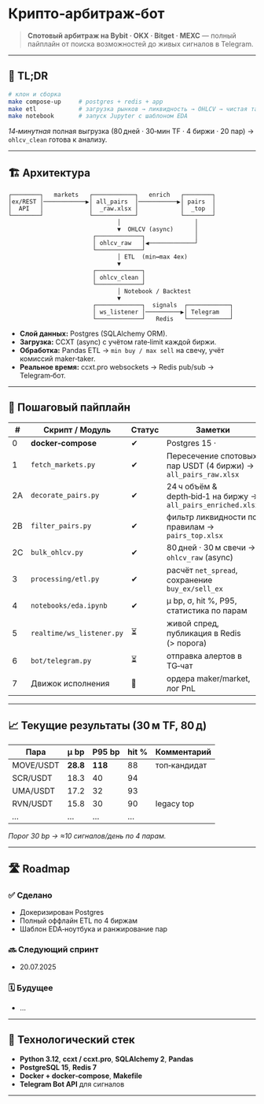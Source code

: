 # Крипто‑арбитраж‑бот

> **Спотовый арбитраж на Bybit · OKX · Bitget · MEXC** — полный пайплайн от поиска возможностей до живых сигналов в Telegram.

---

## 🚀 TL;DR

```bash
# клон и сборка
make compose-up     # postgres + redis + app
make etl            # загрузка рынков → ликвидность → OHLCV → чистая таблица
make notebook       # запуск Jupyter c шаблоном EDA
```

*14‑минутная* полная выгрузка (80 дней · 30‑мин TF · 4 биржи · 20 пар) → `ohlcv_clean` готова к анализу.

---

## 🏗️ Архитектура

```
┌────────┐   markets   ┌────────────┐   enrich   ┌────────┐
│ex/REST │────────────▶│ all_pairs  │───────────▶│ pairs  │
│  API   │             │  _raw.xlsx │            │  _top  │
└────────┘             └────────────┘            └────────┘
                               │                     │
                               ▼  OHLCV (async)      │
                        ┌─────────────┐              │
                        │ ohlcv_raw   │◀─────────────┘
                        └─────────────┘
                               │ ETL  (min↔max 4ex)
                               ▼
                        ┌─────────────┐
                        │ ohlcv_clean │
                        └─────────────┘
                               │ Notebook / Backtest
                               ▼
                        ┌─────────────┐  signals  ┌────────────┐
                        │ ws_listener │──────────▶│ Telegram   │
                        └─────────────┘   Redis   └────────────┘
```

- **Слой данных:** Postgres (SQLAlchemy ORM).
- **Загрузка:** CCXT (async) с учётом rate‑limit каждой биржи.
- **Обработка:** Pandas ETL → `min buy / max sell` на свечу, учёт комиссий maker‑taker.
- **Реальное время:** ccxt.pro websockets → Redis pub/sub → Telegram‑бот.

---

## 📑 Пошаговый пайплайн

| #  | Скрипт / Модуль           | Статус | Заметки                                                        |
| -- | ------------------------- | ------ | -------------------------------------------------------------- |
| 0  | **docker‑compose**        | ✔      | Postgres 15 ·                                                  |
| 1  | `fetch_markets.py`        | ✔      | Пересечение спотовых пар USDT (4 биржи) → `all_pairs_raw.xlsx` |
| 2A | `decorate_pairs.py`       | ✔      | 24 ч объём & depth‑bid‑1 на биржу → `all_pairs_enriched.xlsx`  |
| 2B | `filter_pairs.py`         | ✔      | фильтр ликвидности по правилам → `pairs_top.xlsx`              |
| 2C | `bulk_ohlcv.py`           | ✔      | 80 дней · 30 м свечи → `ohlcv_raw` (async)                     |
| 3  | `processing/etl.py`       | ✔      | расчёт `net_spread`, сохранение `buy_ex/sell_ex`               |
| 4  | `notebooks/eda.ipynb`     | ✔      | μ bp, σ, hit %, P95, статистика по парам                       |
| 5  | `realtime/ws_listener.py` | ⏳      | живой спред, публикация в Redis (> порога)                     |
| 6  | `bot/telegram.py`         | ⏳      | отправка алертов в TG‑чат                                      |
| 7  | Движок исполнения         | 🚧     | ордера maker/market, лог PnL                                   |

---

## 📈 Текущие результаты (30 м TF, 80 д)

| Пара      | μ bp     | P95 bp  | hit % | Комментарий  |
| --------- | -------- | ------- | ----- | ------------ |
| MOVE/USDT | **28.8** | **118** | 88    | топ‑кандидат |
| SCR/USDT  | 18.3     | 40      | 94    |              |
| UMA/USDT  | 17.2     | 32      | 93    |              |
| RVN/USDT  | 15.8     | 30      | 90    | legacy top   |
| *…*       | …        | …       | …     |              |

*Порог 30 bp → ≈10 сигналов/день по 4 парам.*

---

## 🛣️ Roadmap

### ✅ Сделано

- Докеризирован Postgres
- Полный оффлайн ETL по 4 биржам
- Шаблон EDA‑ноутбука и ранжирование пар

### 🔜 Следующий спринт

- 20.07.2025

### 🗓️ Будущее

- …

---


## 🧰 Технологический стек

- **Python 3.12**, **ccxt / ccxt.pro**, **SQLAlchemy 2**, **Pandas**
- **PostgreSQL 15**, **Redis 7**
- **Docker + docker‑compose**, **Makefile**
- **Telegram Bot API** для сигналов

---




